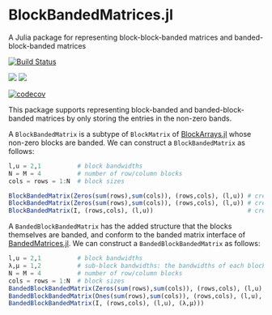 # BlockBandedMatrices.jl
A Julia package for representing block-block-banded matrices and banded-block-banded matrices

[![Build Status](https://travis-ci.org/JuliaMatrices/BlockBandedMatrices.jl.svg?branch=master)](https://travis-ci.org/JuliaMatrices/BlockBandedMatrices.jl)

 [![](https://img.shields.io/badge/docs-stable-blue.svg)](https://JuliaMatrices.github.io/BlockBandedMatrices.jl/stable)
[![](https://img.shields.io/badge/docs-latest-blue.svg)](https://JuliaMatrices.github.io/BlockBandedMatrices.jl/latest)

[![codecov](https://codecov.io/gh/JuliaMatrices/BlockBandedMatrices.jl/branch/master/graph/badge.svg)](https://codecov.io/gh/JuliaMatrices/BlockBandedMatrices.jl)


This package supports representing block-banded and banded-block-banded matrices by only
storing the entries in the non-zero bands.


A `BlockBandedMatrix` is a subtype of `BlockMatrix` of [BlockArrays.jl](https://github.com/JuliaArrays/BlockArrays.jl)
whose non-zero blocks are banded. We can construct a `BlockBandedMatrix` as follows:
```julia
l,u = 2,1          # block bandwidths
N = M = 4          # number of row/column blocks
cols = rows = 1:N  # block sizes

BlockBandedMatrix(Zeros(sum(rows),sum(cols)), (rows,cols), (l,u)) # creates a block-banded matrix of zeros
BlockBandedMatrix(Zeros(sum(rows),sum(cols)), (rows,cols), (l,u)) # creates a block-banded matrix with ones in the non-zero entries
BlockBandedMatrix(I, (rows,cols), (l,u))                          # creates a block-banded  identity matrix
```

A `BandedBlockBandedMatrix` has the added structure that the blocks themselves are
banded, and conform to the banded matrix interface of [BandedMatrices.jl](https://github.com/JuliaMatrices/BandedMatrices.jl).
We can construct a `BandedBlockBandedMatrix` as follows:
```julia
l,u = 2,1          # block bandwidths
λ,μ = 1,2          # sub-block bandwidths: the bandwidths of each block
N = M = 4          # number of row/column blocks
cols = rows = 1:N  # block sizes
BandedBlockBandedMatrix(Zeros(sum(rows),sum(cols)), (rows,cols), (l,u), (λ,μ)) # creates a banded-block-banded matrix of zeros
BandedBlockBandedMatrix(Ones(sum(rows),sum(cols)), (rows,cols), (l,u), (λ,μ))  # creates a banded-block-banded matrix with ones in the non-zero entries
BandedBlockBandedMatrix(I, (rows,cols), (l,u), (λ,μ)))                         # creates a banded-block-banded identity matrix
```
